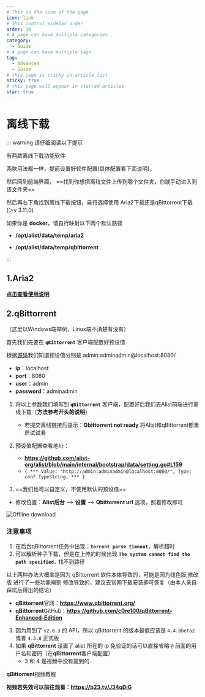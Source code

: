 ```yaml
---
# This is the icon of the page
icon: link
# This control sidebar order
order: 10
# A page can have multiple categories
category:
  - Guide
# A page can have multiple tags
tag:
  - Advanced
  - Guide
# this page is sticky in article list
sticky: true
# this page will appear in starred articles
star: true
---
```


# 离线下载


::: warning  请仔细阅读以下提示

有两款离线下载功能软件  

两款用法都一样，提前设置好软件配置(具体配置看下面说明)，

然后回到前端界面， ==找到你想把离线文件上传到哪个文件夹，你就手动进入到该文件夹== 

然后再右下角找到离线下载按钮，自行选择使用 Aria2下载还是qBittorrent下载(＞v 3.11.0)



如果你是 **docker**，请自行映射以下两个默认路径

- **/opt/alist/data/temp/aria2**

- **/opt/alist/data/temp/qbittorrent**

:::

## 1.Aria2

[**点击查看使用说明**](../../config/other.md)

## 2.qBittorrent

（这里以Windows端举例，Linux端不清楚有没有）

首先我们先要在 **`qBittorrent`** 客户端配置好预设值

根据[源码](https://github.com/alist-org/alist/blob/main/internal/bootstrap/data/setting.go#L159)我们知道预设值分别是 admin:adminadmin@localhost:8080/

- **ip**：localhost
- **port**：8080
- **user**：admin
- **password**：adminadmin

1. 将以上参数我们填写到 **`qBittorrent`** 客户端，配置好后我们去Alist前端进行离线下载（**方法参考开头的说明**）
   - 若提交离线链接后提示：**Qbittorrent not ready** 将Alist和qBittorrent都重启试试看


2. 预设值配置查看地址：
   - **https://github.com/alist-org/alist/blob/main/internal/bootstrap/data/setting.go#L159**
    - ```{ *** Value: "http://admin:adminadmin@localhost:8080/", Type: conf.TypeString, *** } ```


3.  ==我们也可以自定义，不使用默认的预设值==
   -  修改位置：**Alist后台** --> **设置** --> **Qbittorrent url** 选项，照着修改即可

![Offline download](/img/advanced/offline-download.png)



### 注意事项

1. 在后台qBittorrent任务中出现：**`torrent parse timeout`**，解析超时
2. 可以解析种子下载，但是在上传的时候出现 **`The system cannot find the path specified.`** 找不到路径

以上两种办法大概率是因为 qBittorrent 软件本体导致的，可能是因为绿色版,修改版 进行了一些功能阉割 修改导致的，建议去官网下载安装即可恢复（由本人亲自踩坑后得出的结论）

- **qBittorrent**官网：**https://www.qbittorrent.org/**
- **qBittorrent**GitHub：**https://github.com/c0re100/qBittorrent-Enhanced-Edition**

3. 因为用到了 `v2.8.3` 的 API，所以 qBittorrent 的版本最低应该是 `4.4.0beta2` 或者 `4.3.8` 正式版
4. 如果 **qBittorrent** 设置了 alist 所在的 ip 免验证的话可以直接省略 `@` 前面的用户名和密码（在**qBittorrent**客户端配置）
   - 3 和 4 是视频中没有提到的.



**qBittorrent**视频教程

<ArtPlayer 
  src="https://hub.onmicrosoft.cn/public/video/wechat?wxv=wxv_2804817007920660481&hd=2&raw=true" 
  poster="/img/advanced/qbittorrent.png"
/>

**视频若失效可以前往观看：https://b23.tv/J34qDiG**
